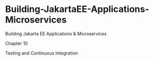 # Building-JakartaEE-Applications-Microservices
Building Jakarta EE Applications &amp; Microservices

Chapter 10

Testing and  Continuous Integration 



